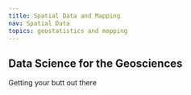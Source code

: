 ```yaml
---
title: Spatial Data and Mapping
nav: Spatial Data
topics: geostatistics and mapping
---
```


## Data Science for the Geosciences
Getting your butt out there